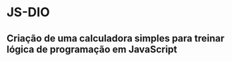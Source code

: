# JS-DIO

<h2>Criação de uma calculadora simples para treinar lógica de programação em JavaScript</h2>
